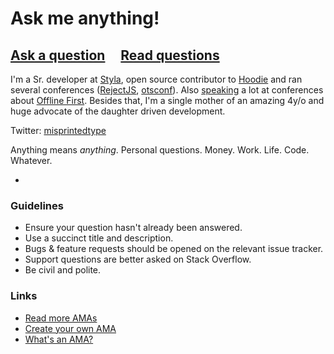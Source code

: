 # Ask me anything!

## [Ask a question](../../issues/new) &nbsp;&nbsp;&nbsp; [Read questions](../../issues?q=is%3Aissue+is%3Aclosed+sort%3Aupdated-desc)

I'm a Sr. developer at [Styla](https://twitter.com/devstyla), open source contributor to [Hoodie](https://twitter.com/hoodiehq) and ran several conferences ([RejectJS](http://rejectjs.org/), [otsconf](https://otsconf.com)). 
Also [speaking](https://www.youtube.com/watch?v=ZsMS_sviJs0) a lot at conferences about [Offline First](http://offlinefirst.org/). Besides that, I'm a single mother of an amazing 4y/o and huge advocate of the daughter driven development. 

Twitter: [misprintedtype](https://twitter.com/misprintedtype)

Anything means *anything*. Personal questions. Money. Work. Life. Code. Whatever.

-

### Guidelines

- Ensure your question hasn't already been answered.
- Use a succinct title and description.
- Bugs & feature requests should be opened on the relevant issue tracker.
- Support questions are better asked on Stack Overflow.
- Be civil and polite.

### Links

- [Read more AMAs](https://github.com/sindresorhus/amas)
- [Create your own AMA](https://github.com/sindresorhus/amas/blob/master/create-ama.md)
- [What's an AMA?](https://en.wikipedia.org/wiki/Reddit#IAmA_and_AMA)
